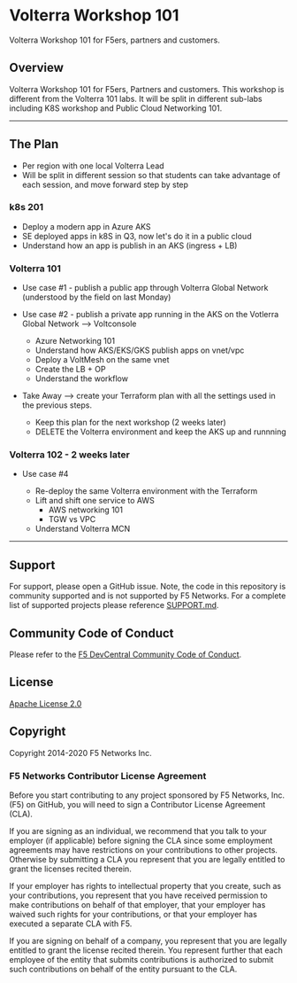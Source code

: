 # Volterra Workshop 101
Volterra Workshop 101 for F5ers, partners and customers.

## Overview
Volterra Workshop 101 for F5ers, Partners and customers. This workshop is different from the Volterra 101 labs. It will be split in different sub-labs including K8S workshop and Public Cloud Networking 101.

---

## The Plan

* Per region with one local Volterra Lead
* Will be split in different session so that students can take advantage of each session, and move forward step by step

### k8s 201

* Deploy a modern app in Azure AKS
* SE deployed apps in k8S in Q3, now let's do it in a public cloud
* Understand how an app is publish in an AKS (ingress + LB)

### Volterra 101

* Use case #1 - publish a public app through Volterra Global Network (understood by the field on last Monday)
* Use case #2 - publish a private app running in the AKS on the Votlerra Global Network --> Voltconsole
  
  * Azure Networking 101
  * Understand how AKS/EKS/GKS publish apps on vnet/vpc
  * Deploy a VoltMesh on the same vnet
  * Create the LB + OP
  * Understand the workflow

* Take Away --> create your Terraform plan with all the settings used in the previous steps.

  * Keep this plan for the next workshop (2 weeks later)
  * DELETE the Volterra environment and keep the AKS up and runnning

### Volterra 102 - 2 weeks later

* Use case #4

  * Re-deploy the same Volterra environment with the Terraform
  * Lift and shift one service to AWS
    * AWS networking 101
    * TGW vs VPC
  * Understand Volterra MCN

---

## Support
For support, please open a GitHub issue.  Note, the code in this repository is community supported and is not supported by F5 Networks.  For a complete list of supported projects please reference [SUPPORT.md](SUPPORT.md).

## Community Code of Conduct
Please refer to the [F5 DevCentral Community Code of Conduct](code_of_conduct.md).

## License
[Apache License 2.0](LICENSE)

## Copyright
Copyright 2014-2020 F5 Networks Inc.


### F5 Networks Contributor License Agreement

Before you start contributing to any project sponsored by F5 Networks, Inc. (F5) on GitHub, you will need to sign a Contributor License Agreement (CLA).

If you are signing as an individual, we recommend that you talk to your employer (if applicable) before signing the CLA since some employment agreements may have restrictions on your contributions to other projects.
Otherwise by submitting a CLA you represent that you are legally entitled to grant the licenses recited therein.

If your employer has rights to intellectual property that you create, such as your contributions, you represent that you have received permission to make contributions on behalf of that employer, that your employer has waived such rights for your contributions, or that your employer has executed a separate CLA with F5.

If you are signing on behalf of a company, you represent that you are legally entitled to grant the license recited therein.
You represent further that each employee of the entity that submits contributions is authorized to submit such contributions on behalf of the entity pursuant to the CLA.
